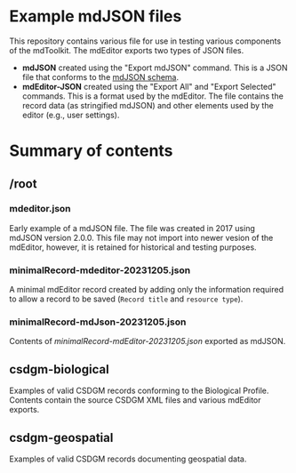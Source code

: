 # Example mdJSON files

This repository contains various file for use in testing various components of the mdToolkit.
The mdEditor exports two types of JSON files.

  - **mdJSON** created using the "Export mdJSON" command. This is a JSON file that conforms to the [mdJSON schema](https://github.com/adiwg/mdJson-schemas).
  - **mdEditor-JSON** created using the "Export All" and "Export Selected" commands. This is a format used by the mdEditor. The file contains the record data (as stringified mdJSON) and other elements used by the editor (e.g., user settings).

# Summary of contents

## /root

### mdeditor.json

Early example of a mdJSON file. The file was created in 2017 using mdJSON version 2.0.0.
This file may not import into newer vesion of the mdEditor, however, it is retained for
historical and testing purposes.

### minimalRecord-mdeditor-20231205.json

A minimal mdEditor record created by adding only the information required to allow a record to be saved (`Record title` and `resource type`).

### minimalRecord-mdJson-20231205.json

Contents of *minimalRecord-mdEditor-20231205.json* exported as mdJSON.


## csdgm-biological

Examples of valid CSDGM records conforming to the Biological Profile. Contents contain the source CSDGM XML files and various mdEditor exports.


## csdgm-geospatial

Examples of valid CSDGM records documenting geospatial data.